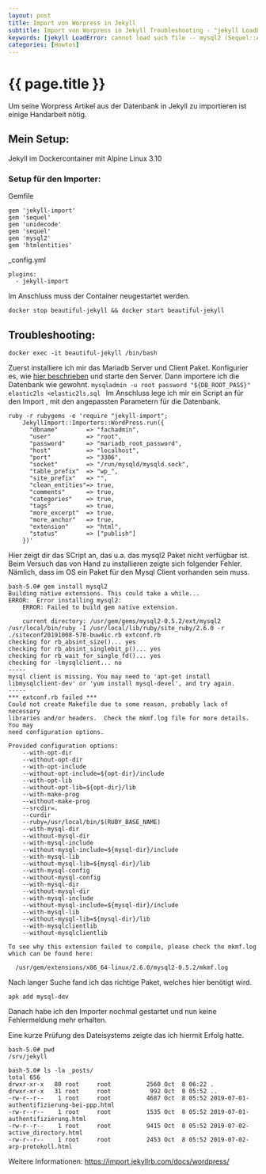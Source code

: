 ```yaml
---
layout: post
title: Import von Worpress in Jekyll
subtitle: Import von Worpress in Jekyll Troubleshooting - "jekyll LoadError cannot load such file -- mysql2" (Sequel::AdapterNotFound)"
keywords: [jekyll LoadError: cannot load such file -- mysql2 (Sequel::AdapterNotFound)]
categories: [Howtos]
---
```

# {{ page.title }}

Um seine Worpress Artikel aus der Datenbank in Jekyll zu importieren ist einige Handarbeit nötig.

## Mein Setup:

Jekyll im Dockercontainer mit Alpine Linux 3.10

### Setup für den Importer:

Gemfile
```
gem 'jekyll-import'
gem 'sequel'
gem 'unidecode'
gem 'sequel'
gem 'mysql2'
gem 'htmlentities'
```
_config.yml
```
plugins:
  - jekyll-import
```
Im Anschluss muss der Container neugestartet werden.
```
docker stop beautiful-jekyll && docker start beautiful-jekyll
```

## Troubleshooting:
```
docker exec -it beautiful-jekyll /bin/bash
```
Zuerst installiere ich mir das Mariadb Server und Client Paket. Konfigurier es, wie <a href="https://wiki.alpinelinux.org/wiki/MariaDB">hier beschrieben</a> und starte den Server. Dann importere ich die Datenbank wie gewohnt.
```mysqladmin -u root password "${DB_ROOT_PASS}" elastic2ls <elastic2ls.sql ```
Im Anschluss lege ich mir ein Script an für den Import , mit den angepassten Parametern für die Datenbank.
```
ruby -r rubygems -e 'require "jekyll-import";
    JekyllImport::Importers::WordPress.run({
      "dbname"        => "fachadmin",
      "user"          => "root",
      "password"      => "mariadb_root_password",
      "host"          => "localhost",
      "port"          => "3306",
      "socket"        => "/run/mysqld/mysqld.sock",
      "table_prefix"  => "wp_",
      "site_prefix"   => "",
      "clean_entities"=> true,
      "comments"      => true,
      "categories"    => true,
      "tags"          => true,
      "more_excerpt"  => true,
      "more_anchor"   => true,
      "extension"     => "html",
      "status"        => ["publish"]
    })'
```
Hier zeigt dir das SCript an, das u.a. das mysql2 Paket nicht verfügbar ist. Beim Versuch das von Hand zu installieren zeigte sich folgender Fehler. Nämlich, dass im OS ein Paket für den Mysql Client vorhanden sein muss.
```
bash-5.0# gem install mysql2
Building native extensions. This could take a while...
ERROR:  Error installing mysql2:
	ERROR: Failed to build gem native extension.

    current directory: /usr/gem/gems/mysql2-0.5.2/ext/mysql2
/usr/local/bin/ruby -I /usr/local/lib/ruby/site_ruby/2.6.0 -r ./siteconf20191008-578-buw4ic.rb extconf.rb
checking for rb_absint_size()... yes
checking for rb_absint_singlebit_p()... yes
checking for rb_wait_for_single_fd()... yes
checking for -lmysqlclient... no
-----
mysql client is missing. You may need to 'apt-get install libmysqlclient-dev' or 'yum install mysql-devel', and try again.
-----
*** extconf.rb failed ***
Could not create Makefile due to some reason, probably lack of necessary
libraries and/or headers.  Check the mkmf.log file for more details.  You may
need configuration options.

Provided configuration options:
	--with-opt-dir
	--without-opt-dir
	--with-opt-include
	--without-opt-include=${opt-dir}/include
	--with-opt-lib
	--without-opt-lib=${opt-dir}/lib
	--with-make-prog
	--without-make-prog
	--srcdir=.
	--curdir
	--ruby=/usr/local/bin/$(RUBY_BASE_NAME)
	--with-mysql-dir
	--without-mysql-dir
	--with-mysql-include
	--without-mysql-include=${mysql-dir}/include
	--with-mysql-lib
	--without-mysql-lib=${mysql-dir}/lib
	--with-mysql-config
	--without-mysql-config
	--with-mysql-dir
	--without-mysql-dir
	--with-mysql-include
	--without-mysql-include=${mysql-dir}/include
	--with-mysql-lib
	--without-mysql-lib=${mysql-dir}/lib
	--with-mysqlclientlib
	--without-mysqlclientlib

To see why this extension failed to compile, please check the mkmf.log which can be found here:

  /usr/gem/extensions/x86_64-linux/2.6.0/mysql2-0.5.2/mkmf.log
```

Nach langer Suche fand ich das richtige Paket, welches hier benötigt wird.

```
apk add mysql-dev
```

Danach habe ich den Importer nochmal gestartet und nun keine Fehlermeldung mehr erhalten.

Eine kurze Prüfung des Dateisystems zeigte das ich hiermit Erfolg hatte.

```
bash-5.0# pwd
/srv/jekyll

bash-5.0# ls -la _posts/
total 656
drwxr-xr-x   80 root     root          2560 Oct  8 06:22 .
drwxr-xr-x   31 root     root           992 Oct  8 05:52 ..
-rw-r--r--    1 root     root          4687 Oct  8 05:52 2019-07-01-authentifizierung-bei-ppp.html
-rw-r--r--    1 root     root          1535 Oct  8 05:52 2019-07-01-authentifizierung.html
-rw-r--r--    1 root     root          9415 Oct  8 05:52 2019-07-02-active_directory.html
-rw-r--r--    1 root     root          2453 Oct  8 05:52 2019-07-02-arp-protokoll.html
```


Weitere Informationen:
<a href="https://import.jekyllrb.com/docs/wordpress/">https://import.jekyllrb.com/docs/wordpress/</a>
